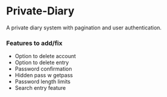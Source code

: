 # Private-Diary

A private diary system with pagination and user authentication.

### Features to add/fix

- Option to delete account
- Option to delete entry
- Password confirmation
- Hidden pass w getpass
- Password length limits
- Search entry feature
